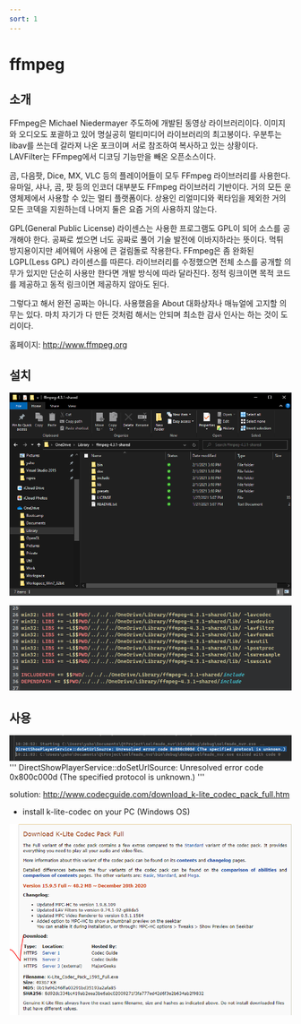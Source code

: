 ```yaml
---
sort: 1
---
```


# ffmpeg

## 소개
FFmpeg은 Michael Niedermayer 주도하에 개발된 동영상 라이브러리이다. 이미지와 오디오도 포괄하고 있어 명실공히 멀티미디어 라이브러리의 최고봉이다. 우분투는 libav를 쓰는데 갈라져 나온 포크이며 서로 참조하여 복사하고 있는 상황이다. LAVFilter는 FFmpeg에서 디코딩 기능만을 빼온 오픈소스이다.

곰, 다음팟, Dice, MX, VLC 등의 플레이어들이 모두 FFmpeg 라이브러리를 사용한다. 유마일, 샤나, 곰, 팟 등의 인코더 대부분도 FFmpeg 라이브러리 기반이다. 거의 모든 운영체제에서 사용할 수 있는 멀티 플랫폼이다. 상용인 리얼미디와 퀵타임을 제외한 거의 모든 코덱을 지원하는데 나머지 둘은 요즘 거의 사용하지 않는다.

GPL(General Public License) 라이센스는 사용한 프로그램도 GPL이 되어 소스를 공개해야 한다. 공짜로 썼으면 너도 공짜로 풀어 기술 발전에 이바지하라는 뜻이다. 먹튀 방지용이지만 셰어웨어 사용에 큰 걸림돌로 작용한다. FFmpeg은 좀 완화된 LGPL(Less GPL) 라이센스를 따른다. 라이브러리를 수정했으면 전체 소스를 공개할 의무가 있지만 단순히 사용만 한다면 개발 방식에 따라 달라진다. 정적 링크이면 목적 코드를 제공하고 동적 링크이면 제공하지 않아도 된다.

그렇다고 해서 완전 공짜는 아니다. 사용했음을 About 대화상자나 매뉴얼에 고지할 의무는 있다. 마치 자기가 다 만든 것처럼 해서는 안되며 최소한 감사 인사는 하는 것이 도리이다. 

홈페이지: http://www.ffmpeg.org 

## 설치
![](2021-02-03-10-14-14.png)

![](2021-02-03-10-15-16.png)

## 사용

![](2021-02-03-10-28-03.png)
'''
DirectShowPlayerService::doSetUrlSource: Unresolved error code 0x800c000d (The specified protocol is unknown.)
'''

solution: http://www.codecguide.com/download_k-lite_codec_pack_full.htm
- install k-lite-codec on your PC (Windows OS)

![](2021-02-03-10-28-59.png)